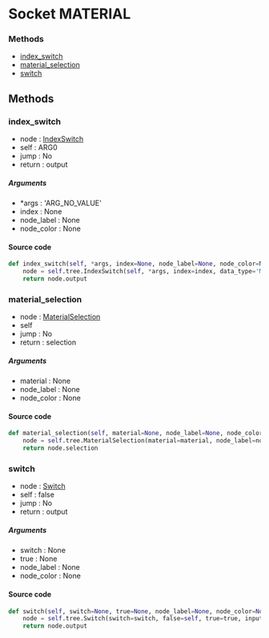 # Socket MATERIAL


### Methods

- [index_switch](#index_switch)
- [material_selection](#material_selection)
- [switch](#switch)

## Methods

### index_switch


- node : [IndexSwitch](/docs/GeoNodes/IndexSwitch.md)
- self : ARG0
- jump : No
- return : output

##### Arguments

- *args : 'ARG_NO_VALUE'
- index : None
- node_label : None
- node_color : None

#### Source code

``` python
def index_switch(self, *args, index=None, node_label=None, node_color=None, **kwargs):
    node = self.tree.IndexSwitch(self, *args, index=index, data_type='MATERIAL', node_label=node_label, node_color=node_color, **kwargs)
    return node.output
```
### material_selection


- node : [MaterialSelection](/docs/GeoNodes/MaterialSelection.md)
- self
- jump : No
- return : selection

##### Arguments

- material : None
- node_label : None
- node_color : None

#### Source code

``` python
def material_selection(self, material=None, node_label=None, node_color=None, **kwargs):
    node = self.tree.MaterialSelection(material=material, node_label=node_label, node_color=node_color, **kwargs)
    return node.selection
```
### switch


- node : [Switch](/docs/GeoNodes/Switch.md)
- self : false
- jump : No
- return : output

##### Arguments

- switch : None
- true : None
- node_label : None
- node_color : None

#### Source code

``` python
def switch(self, switch=None, true=None, node_label=None, node_color=None, **kwargs):
    node = self.tree.Switch(switch=switch, false=self, true=true, input_type='MATERIAL', node_label=node_label, node_color=node_color, **kwargs)
    return node.output
```

